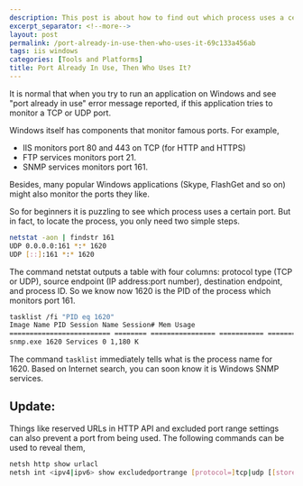 ```yaml
---
description: This post is about how to find out which process uses a certain port.
excerpt_separator: <!--more-->
layout: post
permalink: /port-already-in-use-then-who-uses-it-69c133a456ab
tags: iis windows
categories: [Tools and Platforms]
title: Port Already In Use, Then Who Uses It?
---
```

It is normal that when you try to run an application on Windows and see "port already in use" error message reported, if this application tries to monitor a TCP or UDP port.
<!--more-->

Windows itself has components that monitor famous ports. For example,

* IIS monitors port 80 and 443 on TCP (for HTTP and HTTPS)
* FTP services monitors port 21.
* SNMP services monitors port 161.

Besides, many popular Windows applications (Skype, FlashGet and so on) might also monitor the ports they like.

So for beginners it is puzzling to see which process uses a certain port. But in fact, to locate the process, you only need two simple steps.

``` bash
netstat -aon | findstr 161
UDP 0.0.0.0:161 *:* 1620
UDP [::]:161 *:* 1620
```

The command netstat outputs a table with four columns: protocol type (TCP or UDP), source endpoint (IP address:port number), destination endpoint, and process ID. So we know now 1620 is the PID of the process which monitors port 161.

``` bash
tasklist /fi "PID eq 1620"
Image Name PID Session Name Session# Mem Usage
========================= ======== ================ =========== ============
snmp.exe 1620 Services 0 1,180 K
```

The command `tasklist` immediately tells what is the process name for 1620. Based on Internet search, you can soon know it is Windows SNMP services.

## Update:
Things like reserved URLs in HTTP API and excluded port range settings can also prevent a port from being used. The following commands can be used to reveal them,

``` bash
netsh http show urlacl
netsh int <ipv4|ipv6> show excludedportrange [protocol=]tcp|udp [[store=]active|persistent]
```
